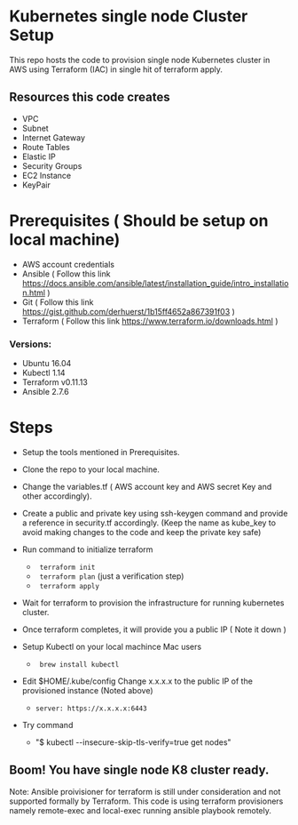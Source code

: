 # Kubernetes single node Cluster Setup

This repo hosts the code to provision single node Kubernetes cluster in AWS using Terraform (IAC) in single hit of terraform apply. 

## Resources this code creates
  - VPC
  - Subnet
  - Internet Gateway
  - Route Tables
  - Elastic IP
  - Security Groups
  - EC2 Instance
  - KeyPair

# Prerequisites ( Should be setup on local machine)
  - AWS account credentials
  - Ansible ( Follow this link https://docs.ansible.com/ansible/latest/installation_guide/intro_installation.html )
  - Git ( Follow this link https://gist.github.com/derhuerst/1b15ff4652a867391f03 )
  - Terraform ( Follow this link https://www.terraform.io/downloads.html )
  
### Versions:

  - Ubuntu 16.04
  - Kubectl 1.14
  - Terraform v0.11.13
  - Ansible 2.7.6
  
# Steps
  - Setup the tools mentioned in Prerequisites.
  - Clone the repo to your local machine.
  - Change the variables.tf  ( AWS account key and AWS secret Key and other accordingly).
  - Create a public and private key using ssh-keygen command and provide a reference in security.tf accordingly. 
    (Keep the name as kube_key to avoid making changes to the code and keep the private key safe)
    
  - Run command to initialize terraform
   
    - ``` terraform init``` 
    - ``` terraform plan``` (just a verification step)
    - ``` terraform apply```
  
  - Wait for terraform to provision the infrastructure for running kubernetes cluster.
  - Once terraform completes, it will provide you a public IP ( Note it down )
  - Setup Kubectl on your local machince
    Mac users
    - ``` brew install kubectl```
  - Edit $HOME/.kube/config
    Change x.x.x.x to the public IP of the provisioned instance (Noted above)
    - ```server: https://x.x.x.x:6443```
  - Try command 
    - "$ kubectl --insecure-skip-tls-verify=true get nodes"
    

   ## Boom! You have single node K8 cluster ready.

Note: Ansible proivisioner for terraform is still under consideration and not supported formally by Terraform. This code is using terraform provisioners namely remote-exec and local-exec running ansible playbook remotely.
